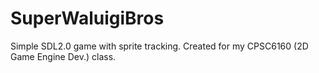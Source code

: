 # SuperWaluigiBros
Simple SDL2.0 game with sprite tracking. Created for my CPSC6160 (2D Game Engine Dev.) class.
